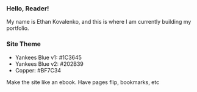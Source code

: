 ### Hello, Reader!

My name is Ethan Kovalenko, and this is where I am currently building my portfolio.

### Site Theme

- Yankees Blue v1: #1C3645
- Yankees Blue v2: #202B39
- Copper: #BF7C34

Make the site like an ebook. Have pages flip, bookmarks, etc
